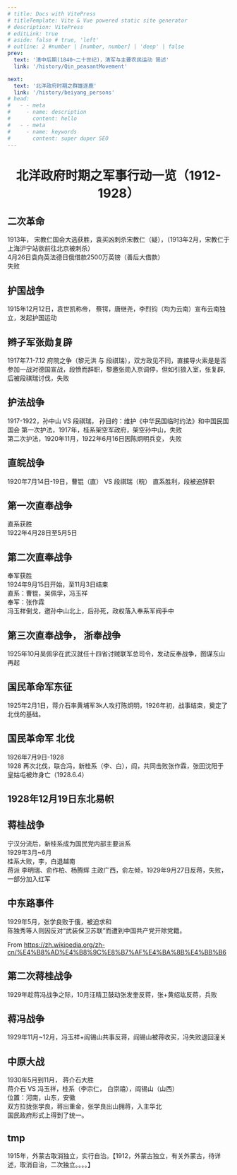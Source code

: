 ```yaml
---
# title: Docs with VitePress
# titleTemplate: Vite & Vue powered static site generator
# description: VitePress
# editLink: true
# aside: false # true, 'left'
# outline: 2 #number | [number, number] | 'deep' | false
prev:
  text: '清中后期(1840~二十世纪)，清军与主要农民运动 简述'
  link: '/history/Qin_peasantMovement'

next:
  text: '北洋政府时期之群雄逐鹿'
  link: '/history/beiyang_persons'
# head:
#   - - meta
#     - name: description
#       content: hello
#   - - meta
#     - name: keywords
#       content: super duper SEO
---
```

# <center>北洋政府时期之军事行动一览（1912-1928）</center>

## 二次革命
1913年，
宋教仁国会大选获胜，袁买凶刺杀宋教仁（疑），（1913年2月，宋教仁于上海沪宁站欲前往北京被刺杀）  
4月26日袁向英法德日俄借款2500万英镑（善后大借款）  
失败

## 护国战争
1915年12月12日，袁世凯称帝， 蔡锷，唐继尧，李烈钧（均为云南）宣布云南独立，发起护国运动

## 辫子军张勋复辟
1917年7.1-7.12
府院之争（黎元洪 与 段祺瑞），双方政见不同，直接导火索是是否参加一战对德国宣战，段愤而辞职，黎邀张勋入京调停，但如引狼入室，张复辟,  
后被段祺瑞讨伐，失败


## 护法战争
1917-1922，孙中山 VS  段祺瑞， 孙目的：维护《中华民国临时约法》和中国民国国会
第一次护法，1917年，桂系架空军政府，架空孙中山，失败  
第二次护法，1920年11月，1922年6月16日因陈炯明兵变， 失败


## 直皖战争
1920年7月14日-19日，曹锟（直）  VS  段祺瑞（皖）
直系胜利，段被迫辞职

## 第一次直奉战争
直系获胜  
1922年4月28日至5月5日 
	
	
## 第二次直奉战争
奉军获胜  
1924年9月15日开始，至11月3日结束  
直系：曹锟，吴佩孚，冯玉祥  
奉军：张作霖  
冯玉祥倒戈，邀孙中山北上，后孙死，政权落入奉系军阀手中
	
	
## 第三次直奉战争， 浙奉战争 
1925年10月吴佩孚在武汉就任十四省讨贼联军总司令，发动反奉战争，图谋东山再起



## 国民革命军东征
1925年2月1日，蒋介石率黄埔军3k人攻打陈炯明，1926年初，战事结束，奠定了北伐的基础。

## 国民革命军 北伐
1926年7月9日-1928  
1928 再次北伐，联合冯，新桂系（李、白），阎，共同击败张作霖，张回沈阳于皇姑屯被炸身亡（1928.6.4）

## 1928年12月19日东北易帜

## 蒋桂战争
宁汉分流后，新桂系成为国民党内部主要派系  
1929年3月~6月  
桂系大败，李，白退越南  
蒋派 李明瑞、俞作柏、杨腾辉 主政广西，俞左倾，1929年9月27日反蒋，失败，一部分加入红军


## 中东路事件
1929年5月，张学良败于俄，被迫求和  
陈独秀等人则因反对“武装保卫苏联”而遭到中国共产党开除党籍。

From <https://zh.wikipedia.org/zh-cn/%E4%B8%AD%E4%B8%9C%E8%B7%AF%E4%BA%8B%E4%BB%B6> 



## 第二次蒋桂战争
1929年趁蒋冯战争之际，10月汪精卫鼓动张发奎反蒋，张+黄绍竑反蒋，兵败

## 蒋冯战争
1929年11月~12月，冯玉祥+阎锡山共事反蒋，阎锡山被蒋收买，冯失败退回潼关

## 中原大战
1930年5月到11月， 蒋介石大胜  
蒋介石 VS  冯玉祥，桂系（李宗仁， 白崇禧），阎锡山（山西）  
位置：河南，山东，安徽  
双方拉拢张学良，蒋出重金，张学良出山拥蒋，入主华北  
国民政府形式上得到了统一。


## tmp
1915年，外蒙古取消独立，实行自治。【1912，外蒙古独立，有关外蒙古，待详述，取消自治，二次独立。。。。】
